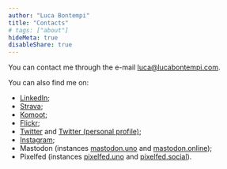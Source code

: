 ```yaml
---
author: "Luca Bontempi"
title: "Contacts"
# tags: ["about"]
hideMeta: true
disableShare: true
---
```

You can contact me through the e-mail [luca@lucabontempi.com](mailto:luca@lucabontempi.com).

You can also find me on:
- [LinkedIn](https://www.linkedin.com/in/lucabontempi1/?locale=en_US/ "LinkedIn");
- [Strava](https://www.strava.com/athletes/4403103 "Strava"); 
- [Komoot](https://www.komoot.it/user/2218098976141 "Komoot");
- [Flickr](https://www.flickr.com/photos/77058054@N07/ "Flickr");
- [Twitter](https://twitter.com/luca_bontempi1 "Twitter") and [Twitter (personal profile)](https://twitter.com/bontelu "Twitter"); 
- [Instagram](https://www.instagram.com/bonte.lu/ "Instagram");
- Mastodon (instances [mastodon.uno](https://mastodon.uno/@bontelu "Mastodon.uno") and [mastodon.online](https://mastodon.online/@bontelu "Mastodon.online"));
- Pixelfed (instances [pixelfed.uno](https://pixelfed.uno/bonte.lu "Pixelfed.uno") and [pixelfed.social](https://pixelfed.social/bonte.lu "Pixelfed.social")).

